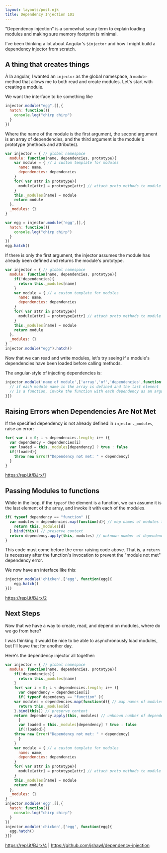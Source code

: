 ```yaml
---
layout: layouts/post.njk
title: Dependency Injection 101
---
```


"Dependency injection" is a somewhat scary term to explain loading modules and making sure
memory footprint is minimal.

I've been thinking a lot about Angular's `$injector` and how I might build a dependency injector
from scratch.

## A thing that creates things

À la angular, I wanted an `injector` as the global namespace, a `module` method that allows
me to both read and create modules. Let's start with creating a module.

We want the interface to be something like

```js
injector.module("egg",[],{
  hatch: function(){
    console.log("chirp chirp") 
  }
})
```

Where the name of the module is the first argument, the second argument is
an array of dependencies, and the third argument is the module's prototype (methods and attributes).

```js
var injector = { // global namespace
  module: function(name, dependencies, prototype){
    var module = { // a custom template for modules
      name: name,
      dependencies: dependencies
    }
    for( var attr in prototype){
      module[attr] = prototype[attr] // attach proto methods to module
    }
    this._modules[name] = module
    return module
  },
  _modules: {}
}
```

```js
var egg = injector.module('egg',[],{
  hatch: function(){
    console.log("chirp chirp")
  }
})
egg.hatch()
```

If there is only the first argument, the injector assumes the module has already been defined and returns the module's prototype.

```js
var injector = { // global namespace
  module: function(name, dependencies, prototype){
    if(!dependencies){
      return this._modules[name]
    }
    var module = { // a custom template for modules
      name: name,
      dependencies: dependencies
    }
    for( var attr in prototype){
      module[attr] = prototype[attr] // attach proto methods to module
    }
    this._modules[name] = module
    return module
  },
  _modules: {}
}
injector.module("egg").hatch()
```

Now that we can read and write modules, let's try seeing if a module's dependencies have been loaded before calling methods.

The angular-style of injecting dependencies is:

```js
injector.module('name of module',['array','of','dependencies',function(array, of, dependencies){
  // if each module name in the array is defined and the last element
  // is a function, invoke the function with each dependency as an argument.
}])
```

## Raising Errors when Dependencies Are Not Met

If the specified dependency is not already defined in `injector._modules`, raise an error:

```js
for( var i = 0; i < dependencies.length; i++ ){
  var dependency = dependencies[i]
  var loaded = this._modules[dependency] ? true : false
  if(!loaded){
    throw new Error("Dependency not met: " + dependency)
  }
}
```

https://repl.it/BJrx/1

## Passing Modules to functions

While in the loop, if the `typeof` the element is a function, we can assume it is the last
element of the array, and invoke it with each of the modules.

```js
if( typeof dependency == "function" ){
  var modules = dependencies.map(function(d){ // map names of modules to actual modules
    return this._modules[d]
  }.bind(this)) // preserve context
  return dependency.apply(this, modules) // unknown number of dependencies
}
```

This code must come before the error-raising code above. That is, a `return` is necessary after the
function's invocation to prevent the "module not met" dependency error.

We now have an interface like this:

```js
injector.module('chicken',['egg', function(egg){
    egg.hatch()
}])
```

https://repl.it/BJrx/2

## Next Steps

Now that we have a way to create, read, and depend on modules, where do we go from here?

I was thinking it would be nice to be able to asynchronously load modules, but I'll leave that for another day.

Here's the dependency injector all together:

```js
var injector = { // global namespace
  module: function(name, dependencies, prototype){
    if(!dependencies){
      return this._modules[name]
    }
    for( var i = 0; i < dependencies.length; i++ ){
      var dependency = dependencies[i]
      if( typeof dependency == "function" ){
	var modules = dependencies.map(function(d){ // map names of modules to actual modules
	  return this._modules[d]
	}.bind(this)) // preserve context
	return dependency.apply(this, modules) // unknown number of dependencies
      }
      var loaded = this._modules[dependency] ? true : false
      if(!loaded){
	throw new Error("Dependency not met: " + dependency)
      }
    }
    var module = { // a custom template for modules
      name: name,
      dependencies: dependencies
    }
    for( var attr in prototype){
      module[attr] = prototype[attr] // attach proto methods to module
    }
    this._modules[name] = module
    return module
  },
  _modules: {}
}
injector.module('egg',[],{
  hatch: function(){
    console.log("chirp chirp")
  }
})
injector.module('chicken',['egg', function(egg){
  egg.hatch()
}])
```

https://repl.it/BJrx/4 | https://github.com/jshawl/dependency-injection